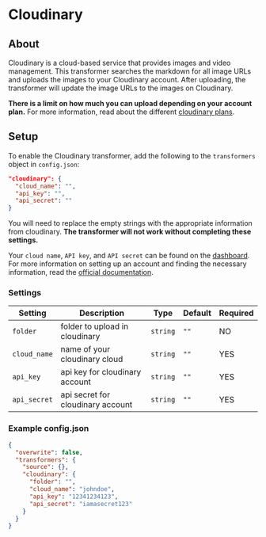 # Cloudinary
## About
Cloudinary is a cloud-based service that provides images and video management.
This transformer searches the markdown for all image URLs and uploads the images to your Cloudinary account.
After uploading, the transformer will update the image URLs to the images on Cloudinary.

**There is a limit on how much you can upload depending on your account plan.**
For more information, read about the different [cloudinary plans](https://cloudinary.com/pricing).

## Setup
To enable the Cloudinary transformer, add the following to the `transformers` object in `config.json`:

```json
"cloudinary": {
  "cloud_name": "",
  "api_key": "",
  "api_secret": ""
}
```

You will need to replace the empty strings with the appropriate information from cloudinary.
**The transformer will not work without completing these settings.**

Your `cloud name`, `API key`, and `API secret` can be found on the [dashboard](https://cloudinary.com/console/).
For more information on setting up an account and finding the necessary information, read the [official documentation](https://cloudinary.com/documentation/how_to_integrate_cloudinary#1_create_and_set_up_your_account).

### Settings

| Setting | Description | Type | Default | Required |
|---------|-------------|------|---------|----------|
| `folder` | folder to upload in cloudinary | `string` | `""` | NO |
| `cloud_name` | name of your cloudinary cloud  | `string` | `""` | YES |
| `api_key` | api key for cloudinary account | `string` | `""` | YES |
| `api_secret` | api secret for cloudinary account | `string` | `""` | YES |

### Example config.json

```json
{
  "overwrite": false,
  "transformers": {
    "source": {},
    "cloudinary": {
      "folder": "",
      "cloud_name": "johndoe",
      "api_key": "12341234123",
      "api_secret": "iamasecret123"
    }
  }
}
```
